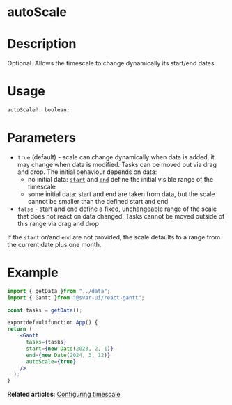 # autoScale

# **Description**

Optional. Allows the timescale to change dynamically its start/end dates

# **Usage**

```jsx
autoScale?: boolean;

```

# **Parameters**

- `true` (default) - scale can change dynamically when data is added, it may change when data is modified. Tasks can be moved out via drag and drop. The initial behaviour depends on data:
    - no initial data: [`start`](https://docs.svar.dev/react/gantt/api/properties/start) and [`end`](https://docs.svar.dev/react/gantt/api/properties/end) define the initial visible range of the timescale
    - some initial data: start and end are taken from data, but the scale cannot be smaller than the defined start and end
- `false` - start and end define a fixed, unchangeable range of the scale that does not react on data changed. Tasks cannot be moved outside of this range via drag and drop

If the `start` or/and `end` are not provided, the scale defaults to a range from the current date plus one month.

# **Example**

```jsx
import { getData }from "../data";
import { Gantt }from "@svar-ui/react-gantt";

const tasks = getData();

exportdefaultfunction App() {
return (
    <Gantt
      tasks={tasks}
      start={new Date(2023, 2, 1)}
      end={new Date(2024, 3, 12)}
      autoScale={true}
    />
  );
}

```

**Related articles**: [Configuring timescale](https://docs.svar.dev/react/gantt/guides/configuration/configure_scales)